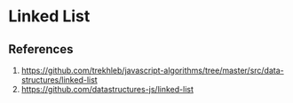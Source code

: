 # Linked List

## References

1. https://github.com/trekhleb/javascript-algorithms/tree/master/src/data-structures/linked-list
2. https://github.com/datastructures-js/linked-list
